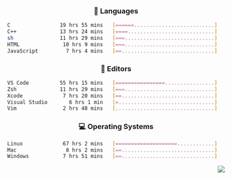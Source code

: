 <!--
<p align="center">
  <img height="50" src="https://cdn.simpleicons.org/c/81c8be" title="clang" alt="clang">
  <img height="50" src="https://cdn.simpleicons.org/c++/81c8be" title="cpp" alt="cpp">
  <img height="50" src="https://cdn.simpleicons.org/arm/81c8be" title="arm" alt="arm">
  <img height="50" src="https://cdn.simpleicons.org/stmicroelectronics/81c8be" title="stmicroelectronics" alt="stmicroelectronics">
  <img height="50" src="https://cdn.simpleicons.org/raspberrypi/81c8be" title="raspberrypi" alt="raspberrypi">
  <img height="50" src="https://cdn.simpleicons.org/cmake/81c8be" title="cmake" alt="cmake">
  <img height="50" src="https://cdn.simpleicons.org/gnubash/81c8be" title="gnubash" alt="gnubash">
</p>
-->

<!--START_SECTION:wakatime_gen-->
<div align="center">

### :hammer: Languages

```sh
C                19 hrs 55 mins   [======..........................]    24.03%
C++              13 hrs 24 mins   [====............................]    16.17%
sh               11 hrs 29 mins   [===.............................]    13.85%
HTML              10 hrs 9 mins   [===.............................]    12.24%
JavaScript         7 hrs 4 mins   [==..............................]     8.53%
```

</div>

<div align="center">

### :floppy_disk: Editors

```sh
VS Code          55 hrs 15 mins   [================................]    66.61%
Zsh              11 hrs 29 mins   [===.............................]    13.85%
Xcode             7 hrs 20 mins   [==..............................]     8.85%
Visual Studio       6 hrs 1 min   [=...............................]     7.25%
Vim               2 hrs 48 mins   [................................]     3.39%
```

</div>

<div align="center">

### :computer: Operating Systems

```sh
Linux             67 hrs 2 mins   [====================............]    80.83%
Mac                8 hrs 2 mins   [==..............................]     9.69%
Windows           7 hrs 51 mins   [==..............................]     9.48%
```

</div>


<!--END_SECTION:wakatime_gen-->

<div align="right">

[![](https://komarev.com/ghpvc/?username=luswdev&color=283044&style=for-the-badge&label=visiters)](https://github.com/luswdev)

</div>
